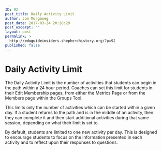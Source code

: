 ```yaml
---
ID: 92
post_title: Daily Activity Limit
author: Jon Morganeg
post_date: 2017-03-24 20:28:29
post_excerpt: ""
layout: post
permalink: >
  http://eduguideinsiders.shepherdhistory.org/?p=92
published: false
---
```

<h1>Daily Activity Limit</h1>
<p></p>
<p>The Daily Activity Limit is the number of activities that students can begin in the path within a 24 hour period. Coaches can set this limit for students in their Edit Membership pages, from either the Metrics Page or from the Members page within the Groups Tool.</p>
<p>This limits only the number of activities which can be started within a given day. If a student returns to the path and is in the middle of an activity, then they can complete it and then start additional activities during that same session, depending on what their limit is set to.</p>
<p>By default, students are limited to one new activity per day. This is designed to encourage students to focus on the information presented in each activity and to reflect upon their responses to questions.</p>